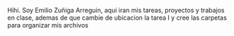 Hihi.
Soy Emilio Zuñiga Arreguin, aqui iran mis tareas, proyectos y trabajos en clase, ademas de que cambie de ubicacion la tarea I y cree las carpetas para organizar mis archivos
